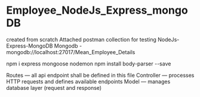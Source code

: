 # Employee_NodeJs_Express_mongoDB
created from scratch
Attached postman collection for testing
NodeJs-Express-MongoDB
Mongodb - mongodb://localhost:27017/Mean_Employee_Details

npm i express mongoose nodemon
npm install body-parser --save


Routes — all api endpoint shall be defined in this file
Controller — processes HTTP requests and defines available endpoints
Model — manages database layer (request and response)